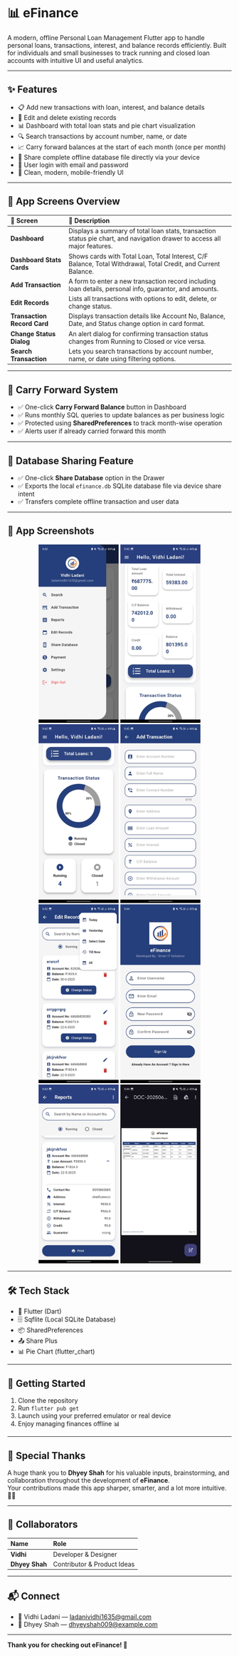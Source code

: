 # 📊 eFinance 

A modern, offline Personal Loan Management Flutter app to handle personal loans, transactions, interest, and balance records efficiently. Built for individuals and small businesses to track running and closed loan accounts with intuitive UI and useful analytics.

---

## ✨ Features

- 📋 Add new transactions with loan, interest, and balance details
- 📝 Edit and delete existing records
- 📊 Dashboard with total loan stats and pie chart visualization
- 🔍 Search transactions by account number, name, or date
- 📈 Carry forward balances at the start of each month (once per month)
- 📂 Share complete offline database file directly via your device
- 🔐 User login with email and password
- 🎨 Clean, modern, mobile-friendly UI

---

## 📱 App Screens Overview

| 📱 Screen                    | 📝 Description |
|:----------------------------|:-----------------------------------------|
| **Dashboard**                | Displays a summary of total loan stats, transaction status pie chart, and navigation drawer to access all major features. |
| **Dashboard Stats Cards**    | Shows cards with Total Loan, Total Interest, C/F Balance, Total Withdrawal, Total Credit, and Current Balance. |
| **Add Transaction**          | A form to enter a new transaction record including loan details, personal info, guarantor, and amounts. |
| **Edit Records**             | Lists all transactions with options to edit, delete, or change status. |
| **Transaction Record Card**  | Displays transaction details like Account No, Balance, Date, and Status change option in card format. |
| **Change Status Dialog**     | An alert dialog for confirming transaction status changes from Running to Closed or vice versa. |
| **Search Transaction**       | Lets you search transactions by account number, name, or date using filtering options. |

---

## 🔄 Carry Forward System

- ✅ One-click **Carry Forward Balance** button in Dashboard
- ✅ Runs monthly SQL queries to update balances as per business logic
- ✅ Protected using **SharedPreferences** to track month-wise operation
- ✅ Alerts user if already carried forward this month

---

## 📂 Database Sharing Feature

- ✅ One-click **Share Database** option in the Drawer
- ✅ Exports the local `efinance.db` SQLite database file via device share intent
- ✅ Transfers complete offline transaction and user data

---

## 📸 App Screenshots

<p align="center">
  <img src="assets/screenshots/dashboard1.jpg" alt="Screenshot 1" width="180"/>
  <img src="assets/screenshots/Dashboard2.jpg" alt="Screenshot 2" width="180"/>
  <img src="assets/screenshots/dashboard3.jpg" alt="Screenshot 3" width="180"/>
  <img src="assets/screenshots/add_transaction.jpg" alt="Screenshot 4" width="180"/>
  <img src="assets/screenshots/edit_records.jpg" alt="Screenshot 5" width="180"/>
  <img src="assets/screenshots/login.jpg" alt="Screenshot 6" width="180"/>
  <img src="assets/screenshots/reports.jpg" alt="Screenshot 7" width="180"/>
  <img src="assets/screenshots/pdf.jpg" alt="Screenshot 8" width="180"/>
</p>

---

## 🛠️ Tech Stack

- 📱 Flutter (Dart)
- 🗄️ Sqflite (Local SQLite Database)
- 📦 SharedPreferences
- 📤 Share Plus
- 📊 Pie Chart (flutter_chart)

---

## 🚀 Getting Started

1. Clone the repository
2. Run `flutter pub get`
3. Launch using your preferred emulator or real device
4. Enjoy managing finances offline 📊

---

## 🙏 Special Thanks

A huge thank you to **Dhyey Shah** for his valuable inputs, brainstorming, and collaboration throughout the development of **eFinance**.  
Your contributions made this app sharper, smarter, and a lot more intuitive. 🚀👏

---

## 🤝 Collaborators

| Name        | Role              |
|:------------|:-----------------|
| **Vidhi**      | Developer & Designer |
| **Dhyey Shah** | Contributor & Product Ideas |

---

## 📬 Connect

- 📧 Vidhi Ladani — ladanividhi1635@gmail.com
- 📧 Dhyey Shah — dhyeyshah009@example.com

---

**Thank you for checking out eFinance! 💙**

